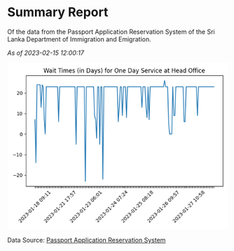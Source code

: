 # Summary Report

Of the data from the Passport Application Reservation System of the Sri Lanka Department of Immigration and Emigration.

*As of 2023-02-15 12:00:17*

![Wait Time Chart](summary.wait_time_chart.png)

Data Source: [Passport Application Reservation System](https://eservices.immigration.gov.lk:8443/appointment/pages/reservationApplication.xhtml)